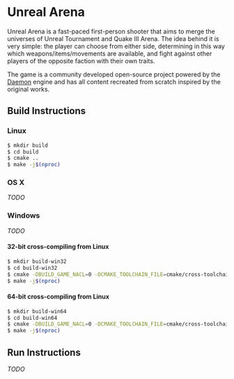 # Unreal Arena

Unreal Arena is a fast-paced first-person shooter that aims to merge the
universes of Unreal Tournament and Quake III Arena. The idea behind it is very
simple: the player can choose from either side, determining in this way which
weapons/items/movements are available, and fight against other players of the
opposite faction with their own traits.

The game is a community developed open-source project powered by the
[Daemon](http://unvanquished.net) engine and has all content recreated from
scratch inspired by the original works.


## Build Instructions


### Linux

```bash
$ mkdir build
$ cd build
$ cmake ..
$ make -j$(nproc)
```


### OS X

*TODO*


### Windows

*TODO*


#### 32-bit cross-compiling from Linux

```bash
$ mkdir build-win32
$ cd build-win32
$ cmake -DBUILD_GAME_NACL=0 -DCMAKE_TOOLCHAIN_FILE=cmake/cross-toolchain-mingw32.cmake ..
$ make -j$(nproc)
```


#### 64-bit cross-compiling from Linux

```bash
$ mkdir build-win64
$ cd build-win64
$ cmake -DBUILD_GAME_NACL=0 -DCMAKE_TOOLCHAIN_FILE=cmake/cross-toolchain-mingw64.cmake ..
$ make -j$(nproc)
```


## Run Instructions

*TODO*
